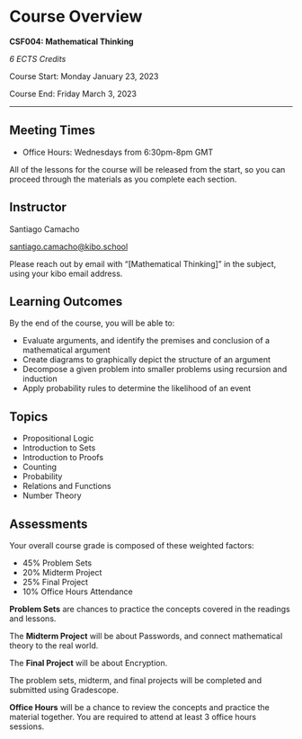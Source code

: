 # Course Overview

**CSF004: Mathematical Thinking**

_6 ECTS Credits_

Course Start: Monday January 23, 2023

Course End: Friday March 3, 2023

---

## Meeting Times

* Office Hours: Wednesdays from 6:30pm-8pm GMT

All of the lessons for the course will be released from the start, so you can
proceed through the materials as you complete each section.

## Instructor

Santiago Camacho 

[santiago.camacho@kibo.school](mailto:santiago.camacho@kibo.school)

Please reach out by email with “[Mathematical Thinking]” in the subject, using your kibo email address.

## Learning Outcomes

By the end of the course, you will be able to:
* Evaluate arguments, and identify the premises and conclusion of a mathematical argument 
* Create diagrams to graphically depict the structure of an argument 
* Decompose a given problem into smaller problems using recursion and induction
* Apply probability rules to determine the likelihood of an event

## Topics

-  Propositional Logic
-  Introduction to Sets
-  Introduction to Proofs
-  Counting
-  Probability
-  Relations and Functions
-  Number Theory

## Assessments

Your overall course grade is composed of these weighted factors:

* 45% 	Problem Sets
* 20%	  Midterm Project
* 25%	  Final Project
* 10% 	Office Hours Attendance

**Problem Sets**  are chances to practice the concepts covered in the readings 
and lessons. 

The **Midterm Project** will be about Passwords, and connect mathematical theory 
to the real world.

The **Final Project** will be about Encryption.

The problem sets, midterm, and final projects will be completed and submitted 
using Gradescope.

**Office Hours** will be a chance to review the concepts and practice the
material together. You are required to attend at least 3 office hours sessions.
